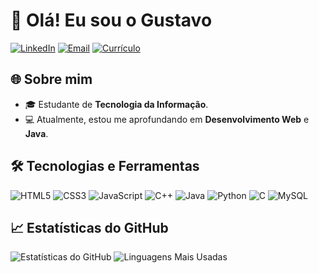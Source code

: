 # 👋 Olá! Eu sou o Gustavo

[![LinkedIn](https://img.shields.io/badge/LinkedIn-1C1C1C?style=for-the-badge&logo=linkedin&logoColor=0A66C2)](https://www.linkedin.com/in/gustavo-oliveira-de-freitas-43039427a/)
[![Email](https://img.shields.io/badge/Email-1C1C1C?style=for-the-badge&logo=gmail&logoColor=red)](mailto:gustavo.olliveira49@gmail.com)
[![Currículo](https://img.shields.io/badge/-Meu%20Curr%C3%ADculo-1C1C1C?style=for-the-badge&logo=google-chrome&logoColor=white)](https://gustaa13.github.io/curriculo/)

## 🌐 Sobre mim
- 🎓 Estudante de **Tecnologia da Informação**.
- 💻 Atualmente, estou me aprofundando em **Desenvolvimento Web** e **Java**.

## 🛠️ Tecnologias e Ferramentas
![HTML5](https://img.shields.io/badge/HTML5-E34F26?style=for-the-badge&logo=html5&logoColor=white)
![CSS3](https://img.shields.io/badge/CSS3-1572B6?style=for-the-badge&logo=css3&logoColor=white)
![JavaScript](https://img.shields.io/badge/JavaScript-FFEB3B?style=for-the-badge&logo=javascript&logoColor=black)
![C++](https://img.shields.io/badge/C++-00599C?style=for-the-badge&logo=cplusplus&logoColor=white)
![Java](https://img.shields.io/badge/Java-007396?style=for-the-badge&logo=java&logoColor=white)
![Python](https://img.shields.io/badge/Python-3776AB?style=for-the-badge&logo=python&logoColor=white)
![C](https://img.shields.io/badge/C-00599C?style=for-the-badge&logo=c&logoColor=white)
![MySQL](https://img.shields.io/badge/MySQL-4479A1?style=for-the-badge&logo=mysql&logoColor=white)

## 📈 Estatísticas do GitHub
![Estatísticas do GitHub](https://github-readme-stats.vercel.app/api?username=Gustaa13&show_icons=true&theme=radical)
![Linguagens Mais Usadas](https://github-readme-stats.vercel.app/api/top-langs/?username=Gustaa13&layout=compact&theme=radical)
